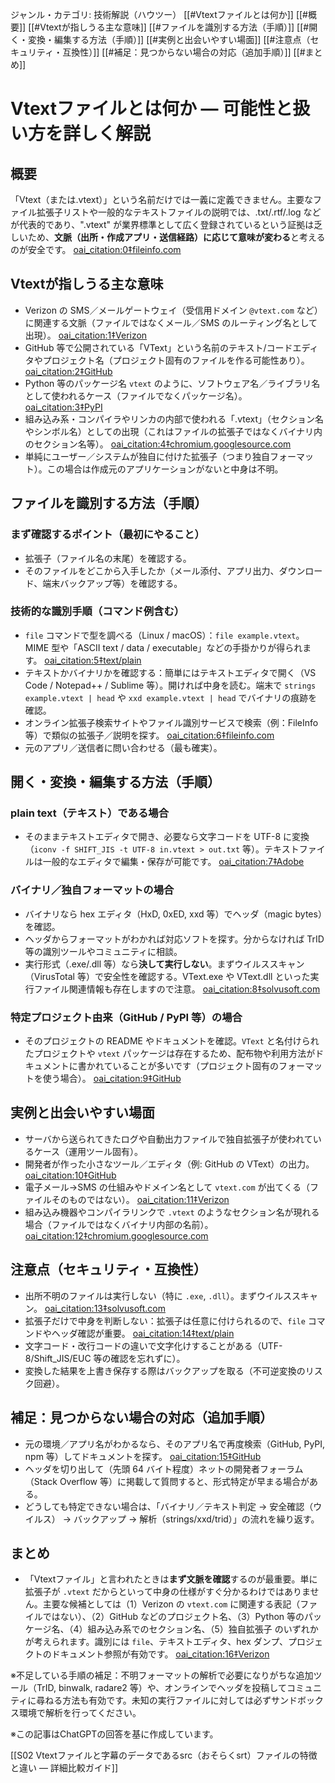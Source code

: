 ジャンル・カテゴリ: 技術解説（ハウツー）
[[#Vtextファイルとは何か]]
[[#概要]]
[[#Vtextが指しうる主な意味]]
[[#ファイルを識別する方法（手順）]]
[[#開く・変換・編集する方法（手順）]]
[[#実例と出会いやすい場面]]
[[#注意点（セキュリティ・互換性）]]
[[#補足：見つからない場合の対応（追加手順）]]
[[#まとめ]]

# Vtextファイルとは何か — 可能性と扱い方を詳しく解説

## 概要
「Vtext（または.vtext）」という名前だけでは一義に定義できません。主要なファイル拡張子リストや一般的なテキストファイルの説明では、.txt/.rtf/.log などが代表的であり、".vtext" が業界標準として広く登録されているという証拠は乏しいため、**文脈（出所・作成アプリ・送信経路）に応じて意味が変わる**と考えるのが安全です。 [oai_citation:0‡fileinfo.com](https://fileinfo.com/filetypes/text?utm_source=chatgpt.com)

## Vtextが指しうる主な意味
- Verizon の SMS／メールゲートウェイ（受信用ドメイン `@vtext.com` など）に関連する文脈（ファイルではなくメール／SMS のルーティング名として出現）。 [oai_citation:1‡Verizon](https://www.verizon.com/support/text-messaging-faqs/?utm_source=chatgpt.com)  
- GitHub 等で公開されている「VText」という名前のテキスト/コードエディタやプロジェクト名（プロジェクト固有のファイルを作る可能性あり）。 [oai_citation:2‡GitHub](https://github.com/vinaykomaravolu/VText?utm_source=chatgpt.com)  
- Python 等のパッケージ名 `vtext` のように、ソフトウェア名／ライブラリ名として使われるケース（ファイルでなくパッケージ名）。 [oai_citation:3‡PyPI](https://pypi.org/project/vtext/?utm_source=chatgpt.com)  
- 組み込み系・コンパイラやリンカの内部で使われる「.vtext」（セクション名やシンボル名）としての出現（これはファイルの拡張子ではなくバイナリ内のセクション名等）。 [oai_citation:4‡chromium.googlesource.com](https://chromium.googlesource.com/native_client/nacl-toolchain/%2B/refs/heads/vendor-src-gcc-4.5/gcc/gcc/config/mep/mep.c?utm_source=chatgpt.com)  
- 単純にユーザー／システムが独自に付けた拡張子（つまり独自フォーマット）。この場合は作成元のアプリケーションがないと中身は不明。

## ファイルを識別する方法（手順）
### まず確認するポイント（最初にやること）
- 拡張子（ファイル名の末尾）を確認する。  
- そのファイルをどこから入手したか（メール添付、アプリ出力、ダウンロード、端末バックアップ等）を確認する。  

### 技術的な識別手順（コマンド例含む）
- `file` コマンドで型を調べる（Linux / macOS）：`file example.vtext`。MIME 型や「ASCII text / data / executable」などの手掛かりが得られます。 [oai_citation:5‡text/plain](https://textslashplain.com/2023/04/05/file-types/?utm_source=chatgpt.com)  
- テキストかバイナリかを確認する：簡単にはテキストエディタで開く（VS Code / Notepad++ / Sublime 等）。開ければ中身を読む。端末で `strings example.vtext | head` や `xxd example.vtext | head` でバイナリの痕跡を確認。  
- オンライン拡張子検索サイトやファイル識別サービスで検索（例：FileInfo 等）で類似の拡張子／説明を探す。 [oai_citation:6‡fileinfo.com](https://fileinfo.com/filetypes/text?utm_source=chatgpt.com)  
- 元のアプリ／送信者に問い合わせる（最も確実）。  

## 開く・変換・編集する方法（手順）
### plain text（テキスト）である場合
- そのままテキストエディタで開き、必要なら文字コードを UTF-8 に変換（`iconv -f SHIFT_JIS -t UTF-8 in.vtext > out.txt` 等）。テキストファイルは一般的なエディタで編集・保存が可能です。 [oai_citation:7‡Adobe](https://www.adobe.com/acrobat/resources/document-files/txt-file.html?utm_source=chatgpt.com)

### バイナリ／独自フォーマットの場合
- バイナリなら hex エディタ（HxD, 0xED, xxd 等）でヘッダ（magic bytes）を確認。  
- ヘッダからフォーマットがわかれば対応ソフトを探す。分からなければ TrID 等の識別ツールやコミュニティに相談。  
- 実行形式（.exe/.dll 等）なら**決して実行しない**。まずウイルススキャン（VirusTotal 等）で安全性を確認する。VText.exe や VText.dll といった実行ファイル関連情報も存在しますので注意。 [oai_citation:8‡solvusoft.com](https://www.solvusoft.com/en/files/error-virus-removal/exe/windows/matrox/mystique-installation-drivers/vtext-exe/?utm_source=chatgpt.com)

### 特定プロジェクト由来（GitHub / PyPI 等）の場合
- そのプロジェクトの README やドキュメントを確認。`VText` と名付けられたプロジェクトや `vtext` パッケージは存在するため、配布物や利用方法がドキュメントに書かれていることが多いです（プロジェクト固有のフォーマットを使う場合）。 [oai_citation:9‡GitHub](https://github.com/vinaykomaravolu/VText?utm_source=chatgpt.com)

## 実例と出会いやすい場面
- サーバから送られてきたログや自動出力ファイルで独自拡張子が使われているケース（運用ツール固有）。  
- 開発者が作った小さなツール／エディタ（例: GitHub の VText）の出力。 [oai_citation:10‡GitHub](https://github.com/vinaykomaravolu/VText?utm_source=chatgpt.com)  
- 電子メール→SMS の仕組みやドメイン名として `vtext.com` が出てくる（ファイルそのものではない）。 [oai_citation:11‡Verizon](https://www.verizon.com/support/text-messaging-faqs/?utm_source=chatgpt.com)  
- 組み込み機器やコンパイラリンクで `.vtext` のようなセクション名が現れる場合（ファイルではなくバイナリ内部の名前）。 [oai_citation:12‡chromium.googlesource.com](https://chromium.googlesource.com/native_client/nacl-toolchain/%2B/refs/heads/vendor-src-gcc-4.5/gcc/gcc/config/mep/mep.c?utm_source=chatgpt.com)

## 注意点（セキュリティ・互換性）
- 出所不明のファイルは実行しない（特に `.exe`, `.dll`）。まずウイルススキャン。 [oai_citation:13‡solvusoft.com](https://www.solvusoft.com/en/files/error-virus-removal/exe/windows/matrox/mystique-installation-drivers/vtext-exe/?utm_source=chatgpt.com)  
- 拡張子だけで中身を判断しない：拡張子は任意に付けられるので、`file` コマンドやヘッダ確認が重要。 [oai_citation:14‡text/plain](https://textslashplain.com/2023/04/05/file-types/?utm_source=chatgpt.com)  
- 文字コード・改行コードの違いで文字化けすることがある（UTF-8/Shift_JIS/EUC 等の確認を忘れずに）。  
- 変換した結果を上書き保存する際はバックアップを取る（不可逆変換のリスク回避）。

## 補足：見つからない場合の対応（追加手順）
- 元の環境／アプリ名がわかるなら、そのアプリ名で再度検索（GitHub, PyPI, npm 等）してドキュメントを探す。 [oai_citation:15‡GitHub](https://github.com/vinaykomaravolu/VText?utm_source=chatgpt.com)  
- ヘッダを切り出して（先頭 64 バイト程度）ネットの開発者フォーラム（Stack Overflow 等）に掲載して質問すると、形式特定が早まる場合がある。  
- どうしても特定できない場合は、「バイナリ／テキスト判定 → 安全確認（ウイルス） → バックアップ → 解析（strings/xxd/trid）」の流れを繰り返す。  

## まとめ
- 「Vtextファイル」と言われたときは**まず文脈を確認**するのが最重要。単に拡張子が `.vtext` だからといって中身の仕様がすぐ分かるわけではありません。主要な候補としては（1）Verizon の `vtext.com` に関連する表記（ファイルではない）、（2）GitHub などのプロジェクト名、（3）Python 等のパッケージ名、（4）組み込み系でのセクション名、（5）独自拡張子 のいずれかが考えられます。識別には `file`、テキストエディタ、hex ダンプ、プロジェクトのドキュメント参照が有効です。 [oai_citation:16‡Verizon](https://www.verizon.com/support/text-messaging-faqs/?utm_source=chatgpt.com)

※不足している手順の補足：不明フォーマットの解析で必要になりがちな追加ツール（TrID, binwalk, radare2 等）や、オンラインでヘッダを投稿してコミュニティに尋ねる方法も有効です。未知の実行ファイルに対しては必ずサンドボックス環境で解析を行ってください。

※この記事はChatGPTの回答を基に作成しています。

[[S02 Vtextファイルと字幕のデータであるsrc（おそらくsrt）ファイルの特徴と違い — 詳細比較ガイド]]

